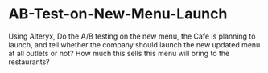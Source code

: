 # AB-Test-on-New-Menu-Launch
Using Alteryx, Do the A/B testing on the new menu, the Cafe is planning to launch, and tell whether the company should launch the new updated menu at all outlets or not? How much this sells this menu will bring to the restaurants? 
